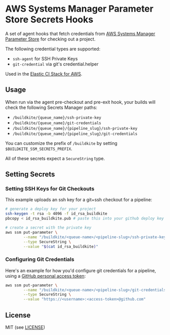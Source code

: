 # AWS Systems Manager Parameter Store Secrets Hooks

A set of agent hooks that fetch credentials from [AWS Systems Manager Parameter Store](https://docs.aws.amazon.com/systems-manager/latest/userguide/systems-manager-paramstore.html) for checking out a project.

The following credential types are supported:

- `ssh-agent` for SSH Private Keys
- `git-credential` via git's credential.helper

Used in the [Elastic CI Stack for AWS](https://github.com/buildkite/elastic-ci-stack-for-aws).

## Usage

When run via the agent pre-checkout and pre-exit hook, your builds will check the following Secrets Manager paths:

* `/buildkite/{queue_name}/ssh-private-key`
* `/buildkite/{queue_name}/git-credentials`
* `/buildkite/{queue_name}/{pipeline_slug}/ssh-private-key`
* `/buildkite/{queue_name}/{pipeline_slug}/git-credentials`

You can customize the prefix of `/buildkite` by setting `$BUILDKITE_SSM_SECRETS_PREFIX`.

All of these secrets expect a `SecureString` type.

## Setting Secrets

### Setting SSH Keys for Git Checkouts

This example uploads an ssh key for a git+ssh checkout for a pipeline:

```bash
# generate a deploy key for your project
ssh-keygen -t rsa -b 4096 -f id_rsa_buildkite
pbcopy < id_rsa_buildkite.pub # paste this into your github deploy key

# create a secret with the private key
aws ssm put-parameter \
        --name "/buildkite/<queue-name>/<pipeline-slug>/ssh-private-key" \
        --type SecureString \
        --value "$(cat id_rsa_buildkite)"
```

### Configuring Git Credentials

Here's an example for how you'd configure git credentials for a pipeline, using a [GitHub personal access token](https://help.github.com/articles/creating-a-personal-access-token-for-the-command-line/):

```bash
aws ssm put-parameter \
        --name "/buildkite/<queue-name>/<pipeline-slug>/git-credentials" \
        --type SecureString \
        --value "https://<username>:<access-token>@github.com"
```

## License

MIT (see [LICENSE](LICENSE))
